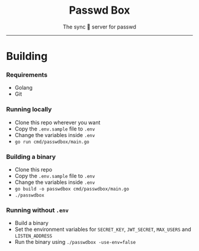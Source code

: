 <h1 align="center">Passwd Box</h1>
<p align="center">The sync 🔁 server for passwd</p>

---

# Building

### Requirements

- Golang
- Git

### Running locally

- Clone this repo wherever you want
- Copy the `.env.sample` file to `.env`
- Change the variables inside `.env`
- `go run cmd/passwdbox/main.go`

### Building a binary

- Clone this repo
- Copy the `.env.sample` file to `.env`
- Change the variables inside `.env`
- `go build -o passwdbox cmd/passwdbox/main.go`
- `./passwdbox`

### Running without `.env`

- Build a binary
- Set the environment variables for `SECRET_KEY`, `JWT_SECRET`, `MAX_USERS` and `LISTEN_ADDRESS`
- Run the binary using `./passwdbox -use-env=false`
